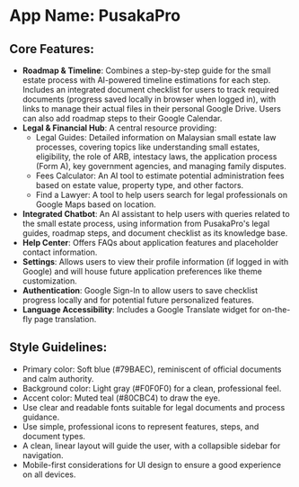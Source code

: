 # **App Name**: PusakaPro

## Core Features:

- **Roadmap & Timeline**: Combines a step-by-step guide for the small estate process with AI-powered timeline estimations for each step. Includes an integrated document checklist for users to track required documents (progress saved locally in browser when logged in), with links to manage their actual files in their personal Google Drive. Users can also add roadmap steps to their Google Calendar.
- **Legal & Financial Hub**: A central resource providing:
    - Legal Guides: Detailed information on Malaysian small estate law processes, covering topics like understanding small estates, eligibility, the role of ARB, intestacy laws, the application process (Form A), key government agencies, and managing family disputes.
    - Fees Calculator: An AI tool to estimate potential administration fees based on estate value, property type, and other factors.
    - Find a Lawyer: A tool to help users search for legal professionals on Google Maps based on location.
- **Integrated Chatbot**: An AI assistant to help users with queries related to the small estate process, using information from PusakaPro's legal guides, roadmap steps, and document checklist as its knowledge base.
- **Help Center**: Offers FAQs about application features and placeholder contact information.
- **Settings**: Allows users to view their profile information (if logged in with Google) and will house future application preferences like theme customization.
- **Authentication**: Google Sign-In to allow users to save checklist progress locally and for potential future personalized features.
- **Language Accessibility**: Includes a Google Translate widget for on-the-fly page translation.

## Style Guidelines:

- Primary color: Soft blue (#79BAEC), reminiscent of official documents and calm authority.
- Background color: Light gray (#F0F0F0) for a clean, professional feel.
- Accent color: Muted teal (#80CBC4) to draw the eye.
- Use clear and readable fonts suitable for legal documents and process guidance.
- Use simple, professional icons to represent features, steps, and document types.
- A clean, linear layout will guide the user, with a collapsible sidebar for navigation.
- Mobile-first considerations for UI design to ensure a good experience on all devices.
